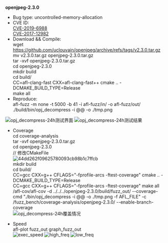 **openjpeg-2.3.0**
* Bug type: uncontrolled-memory-allocation    
* CVE ID:    
[CVE-2019-6988](https://cve.mitre.org/cgi-bin/cvename.cgi?name=CVE-2019-6988)      
[CVE-2017-12982](https://cve.mitre.org/cgi-bin/cvename.cgi?name=CVE-2017-12982)         
* Download && Compile:        
wget https://github.com/uclouvain/openjpeg/archive/refs/tags/v2.3.0.tar.gz    
mv v2.3.0.tar.gz openjpeg-2.3.0.tar.gz      
tar -xvf openjpeg-2.3.0.tar.gz  
cd openjpeg-2.3.0    
mkdir build    
cd build/    
CC=afl-clang-fast CXX=afl-clang-fast++ cmake .. -DCMAKE_BUILD_TYPE=Release    
make all    
* Reproduce:    
afl-fuzz -m none -t 5000 -b 41 -i afl-fuzz/in/ -o afl-fuzz/out/ ./build/bin/opj_decompress -i @@ -o ./tmp.png    


![opj_decompress-24h测试界面](https://user-images.githubusercontent.com/76025773/221413541-279c4924-6795-4b93-a86f-4a9fded34fd6.png)
![opj_decompress-24h测试结果](https://user-images.githubusercontent.com/76025773/221413546-06747e33-ff2a-4796-b62d-d681c8c6cfaf.png)    

* Coverage                              
cd coverage-analysis                              
tar -xvf openjpeg-2.3.0.tar.gz                                    
cd openjpeg-2.3.0                         
// 修改CMakeFile                          
![44dd262f09625780093cb98b1c7ffcb](https://user-images.githubusercontent.com/76025773/221478618-393e7aa4-b9c6-4184-ac7d-e2c47f44a988.png)                             
mkdir build                       
cd build/                           
CC=gcc CXX=g++ CFLAGS="-fprofile-arcs -ftest-coverage" cmake .. -DCMAKE_BUILD_TYPE=Release                    
CC=gcc CXX=g++ CFLAGS="-fprofile-arcs -ftest-coverage" make all                     
/afl-cov/afl-cov -d ../../../openjpeg-2.3.0/build/fuzz_out/ --coverage-cmd "./bin/opj_decompress -i @@ -o ./tmp.png -f AFL_FILE" -c /fuzz_bench/coverage-analysis/openjpeg-2.3.0/ --enable-branch-coverage                     
 ![opj_decompress-24h覆盖情况](https://user-images.githubusercontent.com/76025773/221478657-65d61f39-c363-4c1d-93bc-f3e1f549de6e.png)                       

* Speed                     
afl-plot fuzz_out graph_fuzz_out                      
![exec_speed](https://user-images.githubusercontent.com/76025773/221413738-ea3f5fe5-427c-48d6-8c63-1ce7edc1ecdd.png)
![high_freq](https://user-images.githubusercontent.com/76025773/221413739-7b054b2d-13b6-40bd-8ba9-6ad2ca22722e.png)
![low_freq](https://user-images.githubusercontent.com/76025773/221413743-7b1ef233-3ca3-463b-9a69-8bb36c5db42e.png)
